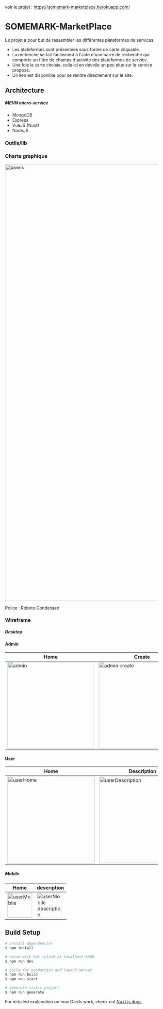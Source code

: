 voir le projet : https://somemark-marketplace.herokuapp.com/

# SOMEMARK-MarketPlace
Le projet a pour but de rassembler les différentes plateformes de services.   

- Les plateformes sont présentées sous forme de carte cliquable. 
- La recherche se fait facilement à l'aide d'une barre de recherche qui comporte un filtre de champs d'activité des plateformes de service.   
- Une fois la carte choisie, celle-ci en dévoile un peu plus sur le service proposé. 
- Un lien est disponible pour se rendre directement sur le site. 
## Architecture
##### MEVN micro-service 
- MongoDB
- Express
- VueJS (Nuxt)
- NodeJS

### Outils/lib

### Charte graphique 
<img width="1440" alt="panels" src="https://user-images.githubusercontent.com/69767205/121906532-7d099580-cd2b-11eb-84f4-e01b2b55f3f4.png">

Police : Roboto Condensed

### Wireframe 

##### Desktop

#### Admin
| Home          | Create        | Update        | Delete        |
| ------------- | ------------- | ------------- | ------------- |
|<img width="285" alt="admin " src="https://user-images.githubusercontent.com/69767205/120980382-d9dade00-c776-11eb-8c6e-e324bc98c28d.png"> |<img width="285" alt="admin create" src="https://user-images.githubusercontent.com/69767205/120980390-dcd5ce80-c776-11eb-9ddf-f59880b4c218.png"> |<img width="285" alt="admin update" src="https://user-images.githubusercontent.com/69767205/120980411-e2331900-c776-11eb-8edf-d1943ce5870a.png"> |<img width="285" alt="admin delete" src="https://user-images.githubusercontent.com/69767205/120980400-dfd0bf00-c776-11eb-9b03-282097bde14d.png"> |



#### User 

| Home          | Description   |
| ------------- | ------------- |
| <img width="287" alt="userHome" src="https://user-images.githubusercontent.com/69767205/120980435-e7906380-c776-11eb-91c5-96827e7cb3b9.png"> | <img width="285" alt="userDescription" src="https://user-images.githubusercontent.com/69767205/120980422-e4957300-c776-11eb-8690-e4d7052c9921.png">

##### Mobile 

| Home          | description   |
| ------------- | ------------- |
|<img width="81" alt="userMobile" src="https://user-images.githubusercontent.com/69767205/120980972-73a28b00-c777-11eb-90d0-d068eacb436f.png">|<img width="83" alt="userMobile description" src="https://user-images.githubusercontent.com/69767205/120980978-769d7b80-c777-11eb-8f21-ecba69e0d5cf.png">

## Build Setup

```bash
# install dependencies
$ npm install

# serve with hot reload at localhost:3000
$ npm run dev

# build for production and launch server
$ npm run build
$ npm run start

# generate static project
$ npm run generate
```

For detailed explanation on how Cards work, check out [Nuxt.js docs](https://nuxtjs.org).

